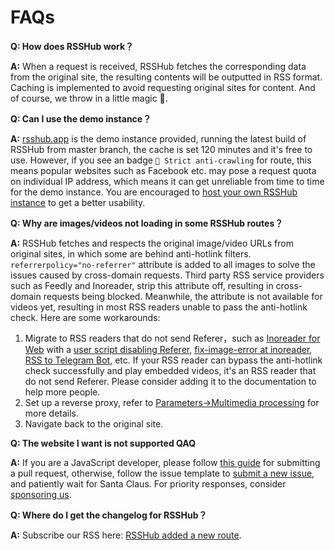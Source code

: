 # FAQs

**Q: How does RSSHub work？**

**A:** When a request is received, RSSHub fetches the corresponding data from the original site, the resulting contents will be outputted in RSS format. Caching is implemented to avoid requesting original sites for content. And of course, we throw in a little magic 🎩.

**Q: Can I use the demo instance？**

**A:** [rsshub.app](https://rsshub.app) is the demo instance provided, running the latest build of RSSHub from master branch, the cache is set 120 minutes and it's free to use. However, if you see an badge `🚨 Strict anti-crawling` for route, this means popular websites such as Facebook etc. may pose a request quota on individual IP address, which means it can get unreliable from time to time for the demo instance. You are encouraged to [host your own RSSHub instance](/install/) to get a better usability.

**Q: Why are images/videos not loading in some RSSHub routes？**

**A:** RSSHub fetches and respects the original image/video URLs from original sites, in which some are behind anti-hotlink filters. `referrerpolicy="no-referrer"` attribute is added to all images to solve the issues caused by cross-domain requests. Third party RSS service providers such as Feedly and Inoreader, strip this attribute off, resulting in cross-domain requests being blocked. Meanwhile, the attribute is not available for videos yet, resulting in most RSS readers unable to pass the anti-hotlink check. Here are some workarounds:

1.  Migrate to RSS readers that do not send Referer，such as [Inoreader for Web](https://www.inoreader.com/) with a [user script disabling Referer](https://greasyfork.org/en/scripts/376884), [fix-image-error at inoreader](https://greasyfork.org/scripts/463461-fix-image-error-at-inoreader), [RSS to Telegram Bot](https://github.com/Rongronggg9/RSS-to-Telegram-Bot), etc. If your RSS reader can bypass the anti-hotlink check successfully and play embedded videos, it's an RSS reader that do not send Referer. Please consider adding it to the documentation to help more people.
2.  Set up a reverse proxy, refer to [Parameters->Multimedia processing](/parameter#multimedia-processing) for more details.
3.  Navigate back to the original site.

**Q: The website I want is not supported QAQ**

**A:** If you are a JavaScript developer, please follow [this guide](/joinus/quick-start) for submitting a pull request, otherwise, follow the issue template to [submit a new issue](https://github.com/DIYgod/RSSHub/issues/new?template=rss_request_en.md), and patiently wait for Santa Claus. For priority responses, consider [sponsoring us](/support).

**Q: Where do I get the changelog for RSSHub？**

**A:** Subscribe our RSS here: [RSSHub added a new route](/routes/program-update#rsshub).
